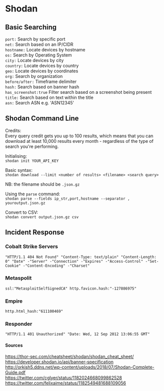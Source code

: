 # Shodan

## Basic Searching

`port:` Search by specific port  
`net:` Search based on an IP/CIDR  
`hostname:` Locate devices by hostname  
`os:` Search by Operating System  
`city:` Locate devices by city  
`country:` Locate devices by country  
`geo:` Locate devices by coordinates  
`org:` Search by organization  
`before/after:` Timeframe delimiter  
`hash:` Search based on banner hash  
`has_screenshot:true` Filter search based on a screenshot being present  
`title:` Search based on text within the title  
`asn:` Search ASN e.g. 'ASN12345'  

## Shodan Command Line

Credits:  
Every query credit gets you up to 100 results, which means that you can download at least 10,000 results every month - regardless of the type of search you're performing.

Initialising:  
`shodan init YOUR_API_KEY`  

Basic syntax:  
`shodan download --limit <number of results> <filename> <search query>`

NB: the filename should be `.json.gz`  

Using the `parse` command:  
`shodan parse --fields ip_str,port,hostname --separator , youroutput.json.gz`

Convert to CSV:  
`shodan convert output.json.gz csv`


## Incident Response

### Cobalt Strike Servers
```
"HTTP/1.1 404 Not Found" "Content-Type: text/plain" "Content-Length: 0" "Date" -"Server" -"Connection" -"Expires" -"Access-Control" -"Set-Cookie" -"Content-Encoding" -"Charset"
```

### Metaspolit
```
ssl:"MetasploitSelfSignedCA" http.favicon.hash:"-127886975"
```

### Empire
```
http.html_hash:"611100469"
```

### Responder
```
"HTTP/1.1 401 Unauthorized" "Date: Wed, 12 Sep 2012 13:06:55 GMT"
```

#### Sources     
https://thor-sec.com/cheatsheet/shodan/shodan_cheat_sheet/  
https://developer.shodan.io/api/banner-specification  
http://orkish5.ddns.net/wp-content/uploads/2018/07/Shodan-Complete-Guide.pdf  
https://twitter.com/cglyer/status/1182024668099862528
https://twitter.com/felixaime/status/1182549481688109056
